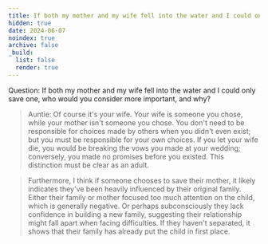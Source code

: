 ```yaml
---
title: If both my mother and my wife fell into the water and I could only save one, who would you consider more important, and why? 
hidden: true   
date: 2024-06-07  
noindex: true
archive: false
_build:
  list: false   
  render: true   
---
```


Question: If both my mother and my wife fell into the water and I could only save one, who would you consider more important, and why?    

> Auntie: Of course it's your wife. Your wife is someone you chose, while your mother isn't someone you chose. You don't need to be responsible for choices made by others when you didn't even exist; but you must be responsible for your own choices. If you let your wife die, you would be breaking the vows you made at your wedding; conversely, you made no promises before you existed. This distinction must be clear as an adult.   

>Furthermore, I think if someone chooses to save their mother, it likely indicates they've been heavily influenced by their original family. Either their family or mother focused too much attention on the child, which is generally negative. Or perhaps subconsciously they lack confidence in building a new family, suggesting their relationship might fall apart when facing difficulties. If they haven't separated, it shows that their family has already put the child in first place.
